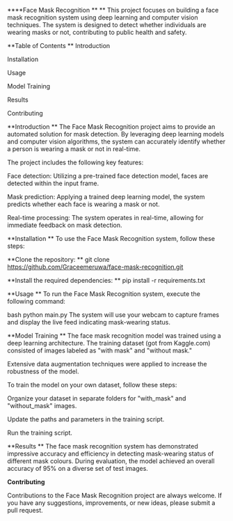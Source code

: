 ****Face Mask Recognition
**
**
This project focuses on building a face mask recognition system using deep learning and computer vision techniques. The system is designed to detect whether individuals are wearing masks or not, contributing to public health and safety.

**Table of Contents
**
Introduction

Installation

Usage

Model Training

Results

Contributing

**Introduction
**
The Face Mask Recognition project aims to provide an automated solution for mask detection. By leveraging deep learning models and computer vision algorithms, the system can accurately identify whether a person is wearing a mask or not in real-time.

The project includes the following key features:

Face detection: Utilizing a pre-trained face detection model, faces are detected within the input frame.

Mask prediction: Applying a trained deep learning model, the system predicts whether each face is wearing a mask or not.

Real-time processing: The system operates in real-time, allowing for immediate feedback on mask detection.

**Installation
**
To use the Face Mask Recognition system, follow these steps:

**Clone the repository:
**
git clone https://github.com/Graceemeruwa/face-mask-recognition.git

**Install the required dependencies:
**
pip install -r requirements.txt

**Usage
**
To run the Face Mask Recognition system, execute the following command:

bash
python main.py
The system will use your webcam to capture frames and display the live feed indicating mask-wearing status.

**Model Training
**
The face mask recognition model was trained using a deep learning architecture. The training dataset (got from Kaggle.com) consisted of images labeled as "with mask" and "without mask." 

Extensive data augmentation techniques were applied to increase the robustness of the model.

To train the model on your own dataset, follow these steps:

Organize your dataset in separate folders for "with_mask" and "without_mask" images.

Update the paths and parameters in the training script.

Run the training script.

**Results
**
The face mask recognition system has demonstrated impressive accuracy and efficiency in detecting mask-wearing status of different mask colours. 
During evaluation, the model achieved an overall accuracy of 95% on a diverse set of test images.

**Contributing**

Contributions to the Face Mask Recognition project are always welcome. If you have any suggestions, improvements, or new ideas, please submit a pull request.

